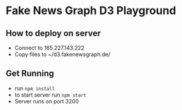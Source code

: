 # Fake News Graph D3 Playground

## How to deploy on server
- Connect to 165.227.143.222
- Copy files to ~/d3.fakenewsgraph.de/

## Get Running 
- run `npm install`
- to start server run `npm start`
- Server runs on port 3200